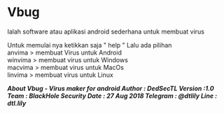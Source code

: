 # Vbug

Ialah software atau aplikasi android sederhana untuk membuat virus

Untuk memulai nya ketikkan saja " help "
Lalu ada pilihan <br>
anvima > membuat Virus untuk Android <br>
winvima > membuat virus untuk Windows <br>
macvima > membuat virus untuk MacOs <br>
linvima > membuat virus untuk Linux


<b><i>About
Vbug - Virus maker for android
Author : DedSecTL <dtlily>
Version :1.0
Team : BlackHole Security
Date : 27 Aug 2018
Telegram : @dtlily
Line : dtl.lily
</i></b>
